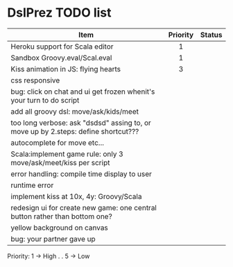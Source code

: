 DslPrez TODO list
=================
| Item        | Priority           | Status  |
| ------------- |:-------------:| -----:|
| Heroku support for Scala editor|1||
| Sandbox Groovy.eval/Scal.eval|1||
| Kiss animation in JS: flying hearts|3||
| css responsive|||
| bug: click on chat and ui get frozen whenit's your turn to do script|||
| add all groovy dsl: move/ask/kids/meet|||
| too long verbose: ask "dsdsd" assing to, or move up by 2.steps: define shortcut???|||
| autocomplete for move etc...|||
| Scala:implement game rule: only 3 move/ask/meet/kiss per script|||
| error handling: compile time display to user|||
| runtime error|||
| implement kiss at 10x, 4y: Groovy/Scala|||
| redesign ui for create new game: one  central button rather than bottom one?|||
| yellow background on canvas|||
| bug: your partner gave up|||




Priority:
1 -> High
.
.
5 -> Low
